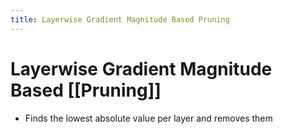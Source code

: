 ```yaml
---
title: Layerwise Gradient Magnitude Based Pruning
---
```


# Layerwise Gradient Magnitude Based [[Pruning]]
- Finds the lowest absolute value per layer and removes them









